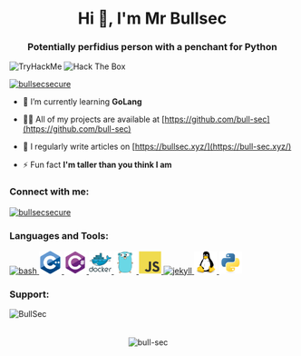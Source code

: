 <h1 align="center">Hi 👋, I'm Mr Bullsec</h1>
<h3 align="center">Potentially perfidius person with a penchant for Python</h3>

<img src="https://tryhackme-badges.s3.amazonaws.com/MrBulldops.png" alt="TryHackMe">

<img src="http://www.hackthebox.eu/badge/image/12286" alt="Hack The Box">

<p align="left"> <a href="https://twitter.com/bullsecsecure" target="blank"><img src="https://img.shields.io/twitter/follow/bullsecsecure?logo=twitter&style=for-the-badge" alt="bullsecsecure" /></a> </p>

- 🌱 I’m currently learning **GoLang**

- 👨‍💻 All of my projects are available at [https://github.com/bull-sec](https://github.com/bull-sec)

- 📝 I regularly write articles on [https://bullsec.xyz/](https://bull-sec.xyz/)

- ⚡ Fun fact **I'm taller than you think I am**

<h3 align="left">Connect with me:</h3>
<p align="left">
<a href="https://twitter.com/bullsecsecure" target="blank"><img align="center" src="https://raw.githubusercontent.com/rahuldkjain/github-profile-readme-generator/master/src/images/icons/Social/twitter.svg" alt="bullsecsecure" height="30" width="40" /></a>
</p>

<h3 align="left">Languages and Tools:</h3>
<p align="left"> <a href="https://www.gnu.org/software/bash/" target="_blank" rel="noreferrer"> <img src="https://www.vectorlogo.zone/logos/gnu_bash/gnu_bash-icon.svg" alt="bash" width="40" height="40"/> </a> <a href="https://www.w3schools.com/cpp/" target="_blank" rel="noreferrer"> <img src="https://raw.githubusercontent.com/devicons/devicon/master/icons/cplusplus/cplusplus-original.svg" alt="cplusplus" width="40" height="40"/> </a> <a href="https://www.w3schools.com/cs/" target="_blank" rel="noreferrer"> <img src="https://raw.githubusercontent.com/devicons/devicon/master/icons/csharp/csharp-original.svg" alt="csharp" width="40" height="40"/> </a> <a href="https://www.docker.com/" target="_blank" rel="noreferrer"> <img src="https://raw.githubusercontent.com/devicons/devicon/master/icons/docker/docker-original-wordmark.svg" alt="docker" width="40" height="40"/> </a> <a href="https://golang.org" target="_blank" rel="noreferrer"> <img src="https://raw.githubusercontent.com/devicons/devicon/master/icons/go/go-original.svg" alt="go" width="40" height="40"/> </a> <a href="https://developer.mozilla.org/en-US/docs/Web/JavaScript" target="_blank" rel="noreferrer"> <img src="https://raw.githubusercontent.com/devicons/devicon/master/icons/javascript/javascript-original.svg" alt="javascript" width="40" height="40"/> </a> <a href="https://jekyllrb.com/" target="_blank" rel="noreferrer"> <img src="https://www.vectorlogo.zone/logos/jekyllrb/jekyllrb-icon.svg" alt="jekyll" width="40" height="40"/> </a> <a href="https://www.linux.org/" target="_blank" rel="noreferrer"> <img src="https://raw.githubusercontent.com/devicons/devicon/master/icons/linux/linux-original.svg" alt="linux" width="40" height="40"/> </a> <a href="https://www.python.org" target="_blank" rel="noreferrer"> <img src="https://raw.githubusercontent.com/devicons/devicon/master/icons/python/python-original.svg" alt="python" width="40" height="40"/> </a> </p>

<h3 align="left">Support:</h3>
<p><a href="https://www.buymeacoffee.com/BullSec"> <img align="left" src="https://cdn.buymeacoffee.com/buttons/v2/default-yellow.png" height="50" width="210" alt="BullSec" /></a></p><br><br>

<p><img align="center" src="https://github-readme-streak-stats.herokuapp.com/?user=bull-sec&" alt="bull-sec" /></p>
